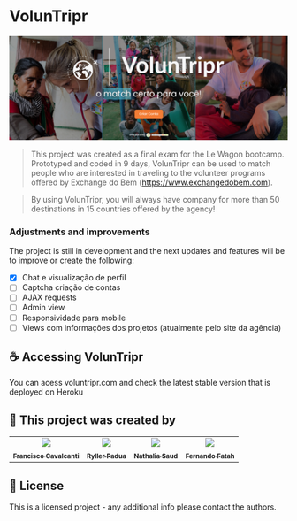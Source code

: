 # VolunTripr

<img src="https://raw.githubusercontent.com/ryllerpadua/triper/master/app/assets/images/voluntrpr.png">

> This project was created as a final exam for the Le Wagon bootcamp. Prototyped and coded in 9 days, VolunTripr can be used to match people who are interested in traveling to the volunteer programs offered by Exchange do Bem (https://www.exchangedobem.com).

> By using VolunTripr, you will always have company for more than 50 destinations in 15 countries offered by the agency!


### Adjustments and improvements

The project is still in development and the next updates and features will be to improve or create the following:

- [x] Chat e visualização de perfil
- [ ] Captcha criação de contas
- [ ] AJAX requests
- [ ] Admin view
- [ ] Responsividade para mobile
- [ ] Views com informações dos projetos (atualmente pelo site da agência)

## ☕ Accessing VolunTripr

You can acess voluntripr.com and check the latest stable version that is deployed on Heroku

## 🤝 This project was created by

<table>
  <tr>
    <td align="center">
      <a href="https://github.com/frcavalcanti">
        <img src="https://avatars.githubusercontent.com/u/102861632?v=4" width="100px;"/><br>
        <sub>
          <b>Francisco Cavalcanti</b>
        </sub>
      </a>
    </td>
    <td align="center">
      <a href="https://github.com/ryllerpadua">
        <img src="https://avatars.githubusercontent.com/u/103278749?v=4" width="100px;"/><br>
        <sub>
          <b>Ryller Padua</b>
        </sub>
      </a>
    </td>
    <td align="center">
      <a href="https://github.com/nathsaud">
        <img src="https://avatars.githubusercontent.com/u/102966528?v=4" width="100px;"/><br>
        <sub>
          <b>Nathalia Saud</b>
        </sub>
      </a>
    </td>
     <td align="center">
      <a href="https://github.com/FernandoFatah">
        <img src="https://avatars.githubusercontent.com/u/100112740?v=4" width="100px;"/><br>
        <sub>
          <b>Fernando Fatah</b>
        </sub>
      </a>
    </td>
  </tr>
</table>


## 📝 License

This is a licensed project - any additional info please contact the authors.
